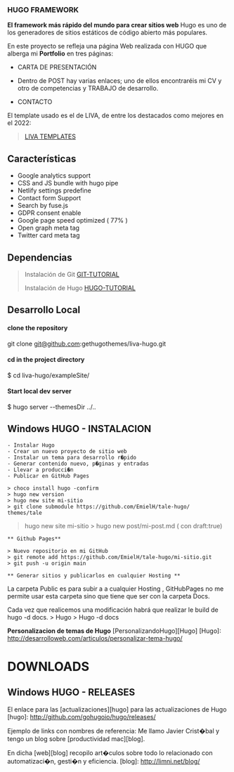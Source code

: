
### HUGO FRAMEWORK ###

**El framework más rápido del mundo para crear sitios web**
Hugo es uno de los generadores de sitios estáticos de código abierto más populares.

En este proyecto se refleja una página Web realizada con HUGO que alberga mi **Portfolio** en tres páginas:

* CARTA DE PRESENTACIÓN  

* Dentro de POST hay varias enlaces; uno de ellos encontraréis mi CV y otro de competencias y TRABAJO de desarrollo. 

* CONTACTO

El template usado es el de LIVA, de entre los destacados como mejores en el 2022:

>[LIVA TEMPLATES](https://github.com/gethugothemes/liva-hugo)

## Características
  - Google analytics support
  - CSS and JS bundle with hugo pipe
  - Netlify settings predefine
  - Contact form Support
  - Search by fuse.js
  - GDPR consent enable
  - Google page speed optimized ( 77% )
  - Open graph meta tag
  - Twitter card meta tag

## Dependencias 
 >Instalación de Git [GIT-TUTORIAL](https://git-scm.com/downloads)
 >>
 >Instalación de Hugo [HUGO-TUTORIAL](https://gohugo.io/getting-started/quick-start/)
  
## Desarrollo Local

#### clone the repository
git clone git@github.com:gethugothemes/liva-hugo.git

#### cd in the project directory
$ cd liva-hugo/exampleSite/

#### Start local dev server
$ hugo server --themesDir ../..


Windows HUGO - INSTALACION
--------------------------

~~~
- Instalar Hugo
- Crear un nuevo proyecto de sitio web
- Instalar un tema para desarrollo r�pido
- Generar contenido nuevo, p�ginas y entradas
- Llevar a producci�n
- Publicar en GitHub Pages
~~~

    > choco install hugo -confirm
    > hugo new version
    > hugo new site mi-sitio
    > git clone submodule https://github.com/EmielH/tale-hugo/           themes/tale
> hugo new site mi-sitio
    > hugo new post/mi-post.md ( con draft:true)

    ** Github Pages**

    > Nuevo repositorio en mi GitHub
    > git remote add https://github.com/EmielH/tale-hugo/mi-sitio.git
    > git push -u origin main

    ** Generar sitios y publicarlos en cualquier Hosting **

La carpeta Public es para  subir a a cualquier Hosting , GitHubPages no me permite usar esta carpeta sino que tiene que ser con la carpeta Docs.

Cada vez que realicemos una modificación habrá que realizar le build de hugo -d docs.
    > Hugo 
    > Hugo -d docs

**Personalizacion de temas de Hugo**
[PersonalizandoHugo][Hugo]
[Hugo]: http://desarrolloweb.com/articulos/personalizar-tema-hugo/
    
    

DOWNLOADS
=========
Windows HUGO - RELEASES
--------------------------
El enlace para las [actualizaciones][hugo] para las actualizaciones de Hugo   
[hugo]: http://github.com/gohugoio/hugo/releases/

Ejemplo de links con nombres de referencia:
Me llamo Javier Crist�bal y tengo un blog sobre [productividad mac][blog].

En dicha [web][blog] recopilo art�culos sobre todo lo relacionado con automatizaci�n, gesti�n y eficiencia.
[blog]: http://limni.net/blog/

